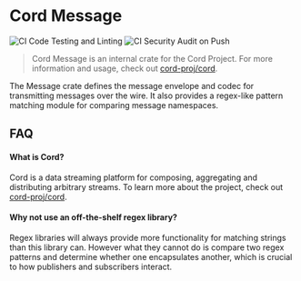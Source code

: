 # Cord Message

![CI Code Testing and Linting](https://github.com/cord-proj/cord-message/workflows/CI%20Code%20Testing%20and%20Linting/badge.svg)
![CI Security Audit on Push](https://github.com/cord-proj/cord-message/workflows/CI%20Security%20Audit%20on%20Push/badge.svg)

> Cord Message is an internal crate for the Cord Project. For more information and usage,
> check out [cord-proj/cord](https://github.com/cord-proj/cord).

The Message crate defines the message envelope and codec for transmitting messages over
the wire. It also provides a regex-like pattern matching module for comparing message
namespaces.

## FAQ

#### What is Cord?

Cord is a data streaming platform for composing, aggregating and distributing arbitrary
streams. To learn more about the project, check out
[cord-proj/cord](https://github.com/cord-proj/cord).

#### Why not use an off-the-shelf regex library?

Regex libraries will always provide more functionality for matching strings than this
library can. However what they cannot do is compare two regex patterns and determine
whether one encapsulates another, which is crucial to how publishers and subscribers
interact.
